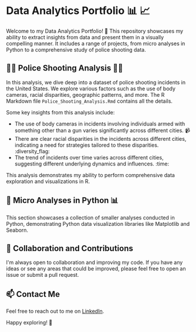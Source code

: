 # Data Analytics Portfolio :bar_chart: :chart_with_upwards_trend:

Welcome to my Data Analytics Portfolio! :wave: This repository showcases my ability to extract insights from data and present them in a visually compelling manner. It includes a range of projects, from micro analyses in Python to a comprehensive study of police shooting data.

## :policeman: Police Shooting Analysis :policewoman:

In this analysis, we dive deep into a dataset of police shooting incidents in the United States. We explore various factors such as the use of body cameras, racial disparities, geographic patterns, and more. The R Markdown file `Police_Shooting_Analysis.Rmd` contains all the details.

Some key insights from this analysis include:

- The use of body cameras in incidents involving individuals armed with something other than a gun varies significantly across different cities. :video_camera:
- There are clear racial disparities in the incidents across different cities, indicating a need for strategies tailored to these disparities. :diversity_flag:
- The trend of incidents over time varies across different cities, suggesting different underlying dynamics and influences. :time:

This analysis demonstrates my ability to perform comprehensive data exploration and visualizations in R. 

## :snake: Micro Analyses in Python :bar_chart:

This section showcases a collection of smaller analyses conducted in Python, demonstrating Python data visualization libraries like Matplotlib and Seaborn.


## :handshake: Collaboration and Contributions

I'm always open to collaboration and improving my code. If you have any ideas or see any areas that could be improved, please feel free to open an issue or submit a pull request.

## :mailbox: Contact Me

Feel free to reach out to me on [LinkedIn](https://www.linkedin.com/in/aaradhya-khanduri-92a1b8133/). 

Happy exploring! :rocket:
